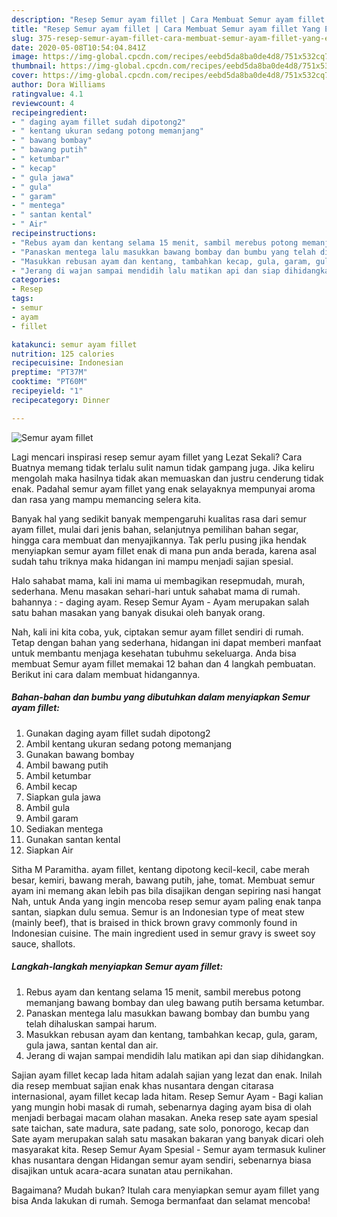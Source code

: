 ```yaml
---
description: "Resep Semur ayam fillet | Cara Membuat Semur ayam fillet Yang Enak Banget"
title: "Resep Semur ayam fillet | Cara Membuat Semur ayam fillet Yang Enak Banget"
slug: 375-resep-semur-ayam-fillet-cara-membuat-semur-ayam-fillet-yang-enak-banget
date: 2020-05-08T10:54:04.841Z
image: https://img-global.cpcdn.com/recipes/eebd5da8ba0de4d8/751x532cq70/semur-ayam-fillet-foto-resep-utama.jpg
thumbnail: https://img-global.cpcdn.com/recipes/eebd5da8ba0de4d8/751x532cq70/semur-ayam-fillet-foto-resep-utama.jpg
cover: https://img-global.cpcdn.com/recipes/eebd5da8ba0de4d8/751x532cq70/semur-ayam-fillet-foto-resep-utama.jpg
author: Dora Williams
ratingvalue: 4.1
reviewcount: 4
recipeingredient:
- " daging ayam fillet sudah dipotong2"
- " kentang ukuran sedang potong memanjang"
- " bawang bombay"
- " bawang putih"
- " ketumbar"
- " kecap"
- " gula jawa"
- " gula"
- " garam"
- " mentega"
- " santan kental"
- " Air"
recipeinstructions:
- "Rebus ayam dan kentang selama 15 menit, sambil merebus potong memanjang bawang bombay dan uleg bawang putih bersama ketumbar."
- "Panaskan mentega lalu masukkan bawang bombay dan bumbu yang telah dihaluskan sampai harum."
- "Masukkan rebusan ayam dan kentang, tambahkan kecap, gula, garam, gula jawa, santan kental dan air."
- "Jerang di wajan sampai mendidih lalu matikan api dan siap dihidangkan."
categories:
- Resep
tags:
- semur
- ayam
- fillet

katakunci: semur ayam fillet 
nutrition: 125 calories
recipecuisine: Indonesian
preptime: "PT37M"
cooktime: "PT60M"
recipeyield: "1"
recipecategory: Dinner

---
```



![Semur ayam fillet](https://img-global.cpcdn.com/recipes/eebd5da8ba0de4d8/751x532cq70/semur-ayam-fillet-foto-resep-utama.jpg)

Lagi mencari inspirasi resep semur ayam fillet yang Lezat Sekali? Cara Buatnya memang tidak terlalu sulit namun tidak gampang juga. Jika keliru mengolah maka hasilnya tidak akan memuaskan dan justru cenderung tidak enak. Padahal semur ayam fillet yang enak selayaknya mempunyai aroma dan rasa yang mampu memancing selera kita.

Banyak hal yang sedikit banyak mempengaruhi kualitas rasa dari semur ayam fillet, mulai dari jenis bahan, selanjutnya pemilihan bahan segar, hingga cara membuat dan menyajikannya. Tak perlu pusing jika hendak menyiapkan semur ayam fillet enak di mana pun anda berada, karena asal sudah tahu triknya maka hidangan ini mampu menjadi sajian spesial.

Halo sahabat mama, kali ini mama ui membagikan resepmudah, murah, sederhana. Menu masakan sehari-hari untuk sahabat mama di rumah. bahannya : - daging ayam. Resep Semur Ayam - Ayam merupakan salah satu bahan masakan yang banyak disukai oleh banyak orang.


Nah, kali ini kita coba, yuk, ciptakan semur ayam fillet sendiri di rumah. Tetap dengan bahan yang sederhana, hidangan ini dapat memberi manfaat untuk membantu menjaga kesehatan tubuhmu sekeluarga. Anda bisa membuat Semur ayam fillet memakai 12 bahan dan 4 langkah pembuatan. Berikut ini cara dalam membuat hidangannya.

<!--inarticleads1-->

##### Bahan-bahan dan bumbu yang dibutuhkan dalam menyiapkan Semur ayam fillet:

1. Gunakan  daging ayam fillet sudah dipotong2
1. Ambil  kentang ukuran sedang potong memanjang
1. Gunakan  bawang bombay
1. Ambil  bawang putih
1. Ambil  ketumbar
1. Ambil  kecap
1. Siapkan  gula jawa
1. Ambil  gula
1. Ambil  garam
1. Sediakan  mentega
1. Gunakan  santan kental
1. Siapkan  Air


Sitha M Paramitha. ayam fillet, kentang dipotong kecil-kecil, cabe merah besar, kemiri, bawang merah, bawang putih, jahe, tomat. Membuat semur ayam ini memang akan lebih pas bila disajikan dengan sepiring nasi hangat Nah, untuk Anda yang ingin mencoba resep semur ayam paling enak tanpa santan, siapkan dulu semua. Semur is an Indonesian type of meat stew (mainly beef), that is braised in thick brown gravy commonly found in Indonesian cuisine. The main ingredient used in semur gravy is sweet soy sauce, shallots. 

<!--inarticleads2-->

##### Langkah-langkah menyiapkan Semur ayam fillet:

1. Rebus ayam dan kentang selama 15 menit, sambil merebus potong memanjang bawang bombay dan uleg bawang putih bersama ketumbar.
1. Panaskan mentega lalu masukkan bawang bombay dan bumbu yang telah dihaluskan sampai harum.
1. Masukkan rebusan ayam dan kentang, tambahkan kecap, gula, garam, gula jawa, santan kental dan air.
1. Jerang di wajan sampai mendidih lalu matikan api dan siap dihidangkan.


Sajian ayam fillet kecap lada hitam adalah sajian yang lezat dan enak. Inilah dia resep membuat sajian enak khas nusantara dengan citarasa internasional, ayam fillet kecap lada hitam. Resep Semur Ayam - Bagi kalian yang mungin hobi masak di rumah, sebenarnya daging ayam bisa di olah menjadi berbagai macam olahan masakan. Aneka resep sate ayam spesial sate taichan, sate madura, sate padang, sate solo, ponorogo, kecap dan Sate ayam merupakan salah satu masakan bakaran yang banyak dicari oleh masyarakat kita. Resep Semur Ayam Spesial - Semur ayam termasuk kuliner khas nusantara dengan Hidangan semur ayam sendiri, sebenarnya biasa disajikan untuk acara-acara sunatan atau pernikahan. 

Bagaimana? Mudah bukan? Itulah cara menyiapkan semur ayam fillet yang bisa Anda lakukan di rumah. Semoga bermanfaat dan selamat mencoba!

